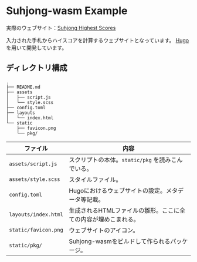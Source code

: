 # Suhjong-wasm Example

実際のウェブサイト：[Suhjong Highest Scores](https://gw31415.github.io/suhjong-wasm/)

入力された手札からハイスコアを計算するウェブサイトとなっています。
[Hugo](https://gohugo.io)を用いて開発しています。

## ディレクトリ構成

```
.
├── README.md
├── assets
│   ├── script.js
│   └── style.scss
├── config.toml
├── layouts
│   └── index.html
└── static
    ├── favicon.png
    └── pkg/
```

| ファイル              | 内容                                                           |
| --------------------- | -------------------------------------------------------------- |
| `assets/script.js`    | スクリプトの本体。`static/pkg` を読みこんでいる。              |
| `assets/style.scss`   | スタイルファイル。                                             |
| `config.toml`         | Hugoにおけるウェブサイトの設定。メタデータ等記載。             |
| `layouts/index.html`  | 生成されるHTMLファイルの雛形。ここに全ての内容が埋めこまれる。 |
| `static/favicon.png`  | ウェブサイトのアイコン。                                       |
| `static/pkg/`         | Suhjong-wasmをビルドして作られるパッケージ。                   |
